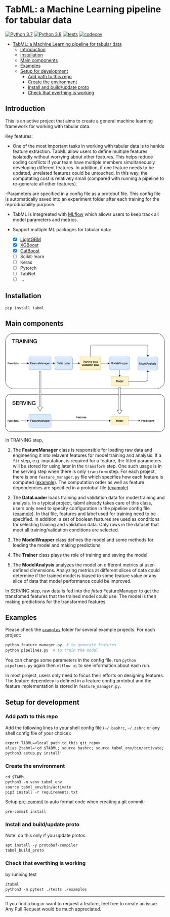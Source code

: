 # TabML: a Machine Learning pipeline for tabular data

[![Python 3.7](https://img.shields.io/badge/python-3.7-blue.svg)](https://www.python.org/downloads/release/python-370/)
[![Python 3.8](https://img.shields.io/badge/python-3.8-blue.svg)](https://www.python.org/downloads/release/python-380/)
[![tests](https://github.com/tiepvupsu/tabml/actions/workflows/python-package.yml/badge.svg)](https://github.com/tiepvupsu/tabml/actions/workflows/python-package.yml)
[![codecov](https://codecov.io/gh/tiepvupsu/tabml/branch/master/graph/badge.svg?token=4JLG0YYUZU)](https://codecov.io/gh/tiepvupsu/tabml)

- [TabML: a Machine Learning pipeline for tabular data](#tabml-a-machine-learning-pipeline-for-tabular-data)
  - [Introduction](#introduction)
  - [Installation](#installation)
  - [Main components](#main-components)
  - [Examples](#examples)
  - [Setup for development](#setup-for-development)
    - [Add path to this repo](#add-path-to-this-repo)
    - [Create the environment](#create-the-environment)
    - [Install and build/update proto](#install-and-buildupdate-proto)
    - [Check that everthing is working](#check-that-everthing-is-working)

## Introduction

This is an active project that aims to create a general machine learning framework for working with tabular data.

Key features:

- One of the most important tasks in working with tabular data is to hanlde feature extraction. TabML allow users to define multiple features isolatedly without worrying about other features. This helps reduce coding conflicts if your team have multiple members simultaneously developing different features. In addition, if one feature needs to be updated, unrelated features could be untouched. In this way, the computating cost is relatively small (compared with running a pipeline to re-generate all other features).

-Parameters are specified in a config file as a protobuf file. This config file is automatically saved into an experiment folder after each training for the reproducibility purpose.

- TabML is integreated with [MLflow](https://mlflow.org/) which allows users to keep track all model parameters and metrics.

- Support multiple ML packages for tabular data:
  - [x] [LightGBM](https://lightgbm.readthedocs.io/en/latest/)
  - [x] [XGBoost](https://xgboost.readthedocs.io/en/latest/)
  - [x] [CatBoost](https://catboost.ai/)
  - [ ] Scikit-learn
  - [ ] Keras
  - [ ] Pytorch
  - [ ] TabNet
  - [ ] ...

## Installation

```shell
pip install tabml
```

## Main components

![components](flow.png)

In TRAINING step,

1. The **FeatureManager** class is responsible for loading raw data and engineering it into relavent features for model training and analysis. If a `fit` step, e.g. imputation, is required for a feature, the fitted parameters will be stored for using later in the `transform` step. One such usage is in the serving step when there is only `transform` step. For each project, there is one `feature_manager.py` file which specifies how each feature is computed ([example](https://github.com/tiepvupsu/tabml/blob/master/examples/titanic/feature_manager.py)). The computation order as well as feature dependencies are specified in a protobuf file ([example](https://github.com/tiepvupsu/tabml/blob/master/examples/titanic/configs/feature_config.pb)).

2. The **DataLoader** loads training and validation data for model training and analysis. In a typical project, tabml already takes care of this class, users only need to specify configuration in the pipeline config file ([example](https://github.com/tiepvupsu/tabml/blob/95da6aa7f8947329487ff70f189ce213469ebbf1/examples/titanic/configs/lgbm_config.pb#L2-L19)). In that file, features and label used for training need to be specified. In addition, a set of boolean features are used as conditions for selecting training and validation data. Only rows in the dataset that meet all training/validation conditions are selected.

3. The **ModelWrapper** class defines the model and some methods for loading the model and making predictions.

4. The **Trainer** class plays the role of training and saving the model.

5. The **ModelAnalysis** analyzes the model on different metrics at user-defined dimensions. Analyzing metrics at different slices of data could determine if the trained model is biased to some feature value or any slice of data that model performance could be improved.

In SERVING step, raw data is fed into the *fitted* FeatureManager to get the transfomed features that the trained model could use. The model is then making predictions for the transformed features.

## Examples

Please check the [`examples`](https://github.com/tiepvupsu/tabml/tree/master/examples) folder for several example projects. For each project:

```bash
python feature_manager.py  # to generate features
python pipelines.py  # to train the model
```

You can change some parameters in the config file, run `python pipelines.py` again then `mlflow ui` to see information about each run.

In most project, users only need to focus their efforts on designing features. The feature dependecy is defined in a feature config protobuf and the feature implementation is stored in `feature_manager.py`.

## Setup for development

### Add path to this repo

Add the following lines to your shell config file (`~/.bashrc`, `~/.zshrc` or any shell config file of
your choice):

```shell
export TABML=<local_path_to_this_git_repo>
alias 2tabml='cd $TABML; source bashrc; source tabml_env/bin/activate; python3 setup.py install'
```

### Create the environment

```shell
cd $TABML
python3 -m venv tabml_env
source tabml_env/bin/activate
pip3 install -r requirements.txt
```

Setup [pre-commit](https://pre-commit.com/) to auto format code when creating a git
commit:

```shell
pre-commit install
```

### Install and build/update proto

Note: do this only if you update protos.

```shell
apt install -y protobuf-compiler
tabml_build_proto
```

### Check that everthing is working

by running test

```shell
2tabml
python3 -m pytest ./tests ./examples
```

---

If you find a bug or want to request a feature, feel free to create an issue. Any Pull Request would be much appreciated.
